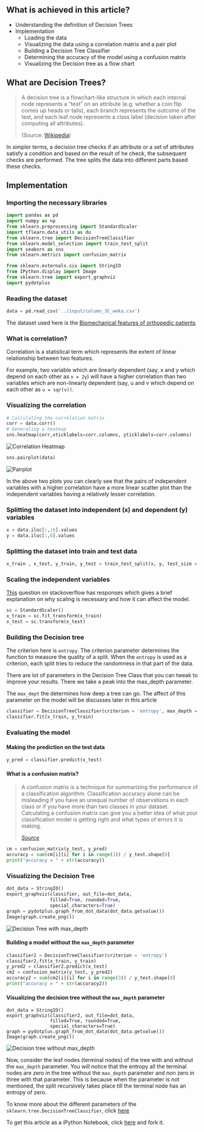 ## What is achieved in this article?

* Understanding the definition of Decision Trees
* Implementation
  * Loading the data
  * Visualizing the data using a correlation matrix and a pair plot
  * Building a Decision Tree Classifier
  * Determining the accuracy of the model using a confusion matrix
  * Visualizing the Decision tree as a flow chart

## What are Decision Trees?

>A decision tree is a flowchart-like structure in which each internal 
>node represents a “test” on an attribute (e.g. whether a coin flip comes
>up heads or tails), each branch represents the outcome of the test, and
>each leaf node represents a class label (decision taken after computing
>all attributes).
>
>(Source: [Wikipedia](https://en.wikipedia.org/wiki/Decision_tree#Overview))

In simpler terms, a decision tree checks if an attribute or a set of attributes satisfy a condition and based on the result of  he check, the subsequent checks are performed. The tree splits the data into different parts based these checks.

## Implementation

### Importing the necessary libraries

```python
import pandas as pd
import numpy as np
from sklearn.preprocessing import StandardScaler
import tflearn.data_utils as du
from sklearn.tree import DecisionTreeClassifier
from sklearn.model_selection import train_test_split
import seaborn as sns
from sklearn.metrics import confusion_matrix

from sklearn.externals.six import StringIO  
from IPython.display import Image  
from sklearn.tree import export_graphviz
import pydotplus
```

### Reading the dataset

```python
data = pd.read_csv('../input/column_3C_weka.csv')
```

The dataset used here is the [Biomechanical features of orthopedic patients](https://www.kaggle.com/uciml/biomechanical-features-of-orthopedic-patients)

### What is correlation?

Correlation is a statistical term which represents the extent of linear relationship between two features.

For example, two variable which are linearly dependent (say, x and y which depend on each other as `x = 2y`) will have a higher correlation than two variables which are non-linearly dependent (say, u and v which depend on each other as `u = sqr(v))`.

### Visualizing the correlation

```python
# Calculating the correlation matrix
corr = data.corr()
# Generating a heatmap
sns.heatmap(corr,xticklabels=corr.columns, yticklabels=corr.columns)
```

![Correlation Heatmap](https://cdn-images-1.medium.com/max/1600/1*wTwtNF7v-fl_EeefPMo9Cg.png)

```python
sns.pairplot(data)
```

![Pairplot](https://cdn-images-1.medium.com/max/1600/1*1C_fBYyXqmpGNIfpeAPa1g.png)

In the above two plots you can clearly see that the pairs of independent variables with a higher correlation have a more linear scatter plot than the independent variables having a relatively lesser correlation.

### Splitting the dataset into independent (x) and dependent (y) variables

```python
x = data.iloc[:,:6].values
y = data.iloc[:,6].values
```

### Splitting the dataset into train and test data

```python
x_train , x_test, y_train, y_test = train_test_split(x, y, test_size = 0.25, random_state = 0)
```

### Scaling the independent variables

[This](https://stackoverflow.com/questions/26225344/why-feature-scaling#26229427) question on stackoverflow has responses which gives a brief explanation on why scaling is necessary and how it can affect the model.

```python
sc = StandardScaler()
x_train = sc.fit_transform(x_train)
x_test = sc.transform(x_test)
```

### Building the Decision tree

The criterion here is `entropy`. The criterion parameter determines the function to measure the quality of a split. When the `entropy` is used as a criterion, each split tries to reduce the randomness in that part of the data.

There  are lot of parameters in the Decision Tree Class that you can tweak to  improve your results. There we take a peak into the max_depth parameter.

The `max_dept` the determines how deep a tree can go. The affect of this parameter on the model will be discusses later in this article

```python
classifier = DecisionTreeClassifier(criterion = 'entropy', max_depth = 4)
classifier.fit(x_train, y_train)
```

### Evaluating the model

#### Making the prediction on the test data

```python
y_pred = classifier.predict(x_test)
```

#### What is a confusion matrix?

>A confusion matrix is a technique for summarizing the performance of a classification algorithm. Classification accuracy alone can be misleading if you have an unequal number of observations in each class or if you have more than two classes in your dataset. Calculating a confusion matrix can give you a better idea of what your classification model is getting right and what types of errors it is making.
>
>[*Source*](https://machinelearningmastery.com/confusion-matrix-machine-learning/)

```python
cm = confusion_matrix(y_test, y_pred)
accuracy = sum(cm[i][i] for i in range(3)) / y_test.shape[0]
print("accuracy = " + str(accuracy))
```

### Visualizing the Decision Tree

```python
dot_data = StringIO()
export_graphviz(classifier, out_file=dot_data,  
                filled=True, rounded=True,
                special_characters=True)
graph = pydotplus.graph_from_dot_data(dot_data.getvalue())  
Image(graph.create_png())
```

![Decision Tree with max_depth](https://cdn-images-1.medium.com/max/1600/1*uBwIRtxjQb6G1WujCTDdZg.png)

#### Building a model without the `max_depth` parameter

```python
classifier2 = DecisionTreeClassifier(criterion = 'entropy')
classifier2.fit(x_train, y_train)
y_pred2 = classifier2.predict(x_test)
cm2 = confusion_matrix(y_test, y_pred2)
accuracy2 = sum(cm2[i][i] for i in range(3)) / y_test.shape[0]
print("accuracy = " + str(accuracy2))
```

#### Visualizing the decision tree without the `max_depth` parameter

```pytho
dot_data = StringIO()
export_graphviz(classifier2, out_file=dot_data,  
                filled=True, rounded=True,
                special_characters=True)
graph = pydotplus.graph_from_dot_data(dot_data.getvalue())  
Image(graph.create_png())
```

![Decision tree without max_depth](https://cdn-images-1.medium.com/max/800/1*QwA1BwYk6u8yZy8VLr7Mzw.png)

Now, consider the leaf nodes (terminal nodes) of the tree with and without the `max_depth` parameter. You will notice that the entropy all the terminal nodes are zero in the tree without the `max_depth`  parameter and non zero in three with that parameter. This is because  when the parameter is not mentioned, the split recursively takes place  till the terminal node has an entropy of zero.

To know more about the different parameters of the `sklearn.tree.DecisionTreeClassifier`, click [here](http://scikit-learn.org/stable/modules/generated/sklearn.tree.DecisionTreeClassifier.html)

To get this article as a iPython Notebook, click [here](https://www.kaggle.com/bbloggsbott/understanding-decision-trees) and fork it.


